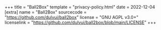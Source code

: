 +++
title = "Ball2Box"
template = "privacy-policy.html"
date = 2022-12-04
[extra]
name = "Ball2Box"
sourcecode = "https://github.com/dulvui/ball2box"
license = "GNU AGPL v3.0+"
licenselink = "https://github.com/dulvui/ball2box/blob/main/LICENSE"
+++